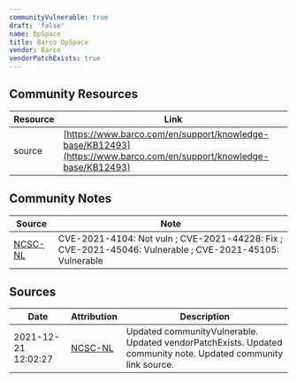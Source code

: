 ```yaml
---
communityVulnerable: true
draft: 'false'
name: OpSpace
title: Barco OpSpace
vendor: Barco
vendorPatchExists: true
---
```



## Community Resources
| Resource | Link |
| --- | --- |
| source | [https://www.barco.com/en/support/knowledge-base/KB12493](https://www.barco.com/en/support/knowledge-base/KB12493) |

## Community Notes
| Source | Note |
| --- | --- |
| [NCSC-NL](https://github.com/NCSC-NL/log4shell/blob/main/software/README.md) | CVE-2021-4104: Not vuln ; CVE-2021-44228: Fix ; CVE-2021-45046: Vulnerable ; CVE-2021-45105: Vulnerable </ul> |

## Sources
| Date | Attribution | Description |
| --- | --- | --- |
| 2021-12-21 12:02:27 | [NCSC-NL](https://github.com/NCSC-NL/log4shell/blob/main/software/README.md) | Updated communityVulnerable. Updated vendorPatchExists. Updated community note. Updated community link source.  |
